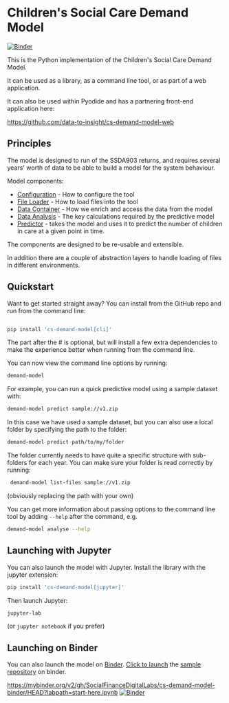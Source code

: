 # Children's Social Care Demand Model

[![Binder](https://mybinder.org/badge_logo.svg)][launch]

This is the Python implementation of the Children's Social Care Demand Model.

It can be used as a library, as a command line tool, or as part of a web application. 

It can also be used within Pyodide and has a partnering front-end application here: 

https://github.com/data-to-insight/cs-demand-model-web

## Principles

The model is designed to run of the SSDA903 returns, and requires several years' worth of 
data to be able to build a model for the system behaviour. 

Model components:

* [Configuration](./docs/configuration.ipynb) - How to configure the tool
* [File Loader](./docs/file-loader.ipynb) - How to load files into the tool
* [Data Container](./docs/data-container.ipynb) - How we enrich and access the data from the model
* [Data Analysis](./docs/data-analysis.ipynb) - The key calculations required by the predictive model
* [Predictor](./docs/predict.ipynb) - takes the model and uses it to predict the number of children in care at a given point in time.

The components are designed to be re-usable and extensible. 

In addition there are a couple of abstraction layers to handle loading of files in different environments. 

## Quickstart

Want to get started straight away? You can install from the GitHub repo and run from the command line:

```bash

pip install 'cs-demand-model[cli]'

```

The part after the # is optional, but will install a few extra dependencies to make the experience better when 
running from the command line.

You can now view the command line options by running:

```bash
demand-model
````

For example, you can run a quick predictive model using a sample dataset with:

```bash
demand-model predict sample://v1.zip
```

In this case we have used a sample dataset, but you can also use a local folder by specifying the path to the folder:

```bash
demand-model predict path/to/my/folder
```

The folder currently needs to have quite a specific structure with sub-folders for each year. You can make
sure your folder is read correctly by running:

```bash
 demand-model list-files sample://v1.zip 
```
(obviously replacing the path with your own)

You can get more information about passing options to the command line tool by adding `--help` after the command, e.g.

```bash
demand-model analyse --help
```

## Launching with Jupyter

You can also launch the model with Jupyter. Install the library with the jupyter extension:

```bash 
pip install 'cs-demand-model[jupyter]'
```

Then launch Jupyter:

```bash
jupyter-lab
```
(or `jupyter notebook` if you prefer)

## Launching on Binder

You can also launch the model on [Binder][binder]. 
[Click to launch][launch] the [sample repository][sample-repo] on binder.


[launch]: https://mybinder.org/v2/gh/SocialFinanceDigitalLabs/cs-demand-model-binder/HEAD?labpath=start-here.ipynb
[binder]: https://mybinder.org
[sample-repo]: https://github.com/SocialFinanceDigitalLabs/cs-demand-model-binder

https://mybinder.org/v2/gh/SocialFinanceDigitalLabs/cs-demand-model-binder/HEAD?labpath=start-here.ipynb
[![Binder](https://mybinder.org/badge_logo.svg)](https://mybinder.org/v2/gh/SocialFinanceDigitalLabs/cs-demand-model-binder/HEAD?labpath=start-here.ipynb)
